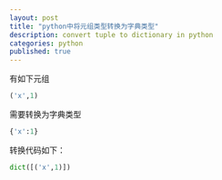 ```yaml
---
layout: post
title: "python中将元组类型转换为字典类型"
description: convert tuple to dictionary in python
categories: python
published: true
---
```



有如下元组

~~~python
('x',1)
~~~

需要转换为字典类型

~~~python
{'x':1}
~~~

转换代码如下：

~~~python
dict([('x',1)])
~~~

